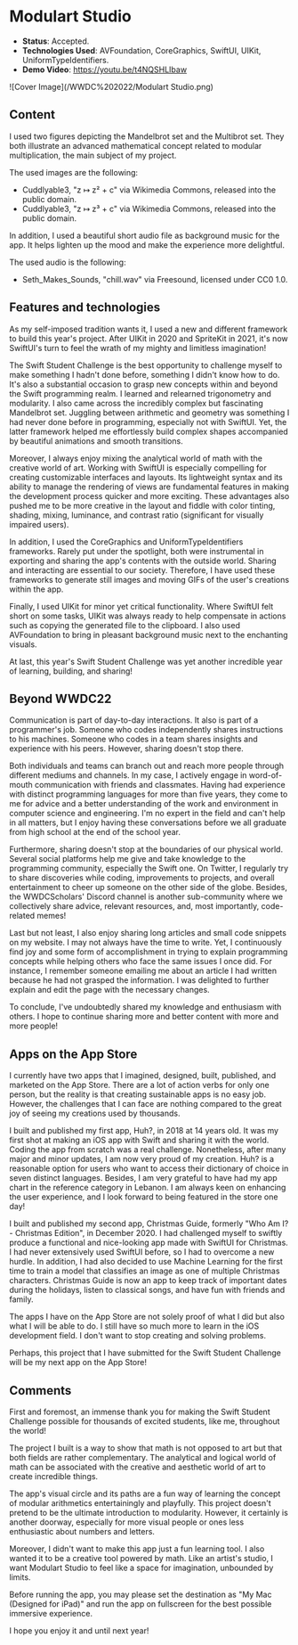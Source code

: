 # Modulart Studio

- **Status**: Accepted.
- **Technologies Used**: AVFoundation, CoreGraphics, SwiftUI, UIKit, UniformTypeIdentifiers.
- **Demo Video**: https://youtu.be/t4NQSHLIbaw

![Cover Image](/WWDC%202022/Modulart Studio.png)

## Content

I used two figures depicting the Mandelbrot set and the Multibrot set. They both illustrate an advanced mathematical concept related to modular multiplication, the main subject of my project.

The used images are the following:
- Cuddlyable3, "z ↦ z² + c" via Wikimedia Commons, released into the public domain.
- Cuddlyable3, "z ↦ z³ + c" via Wikimedia Commons, released into the public domain.

In addition, I used a beautiful short audio file as background music for the app. It helps lighten up the mood and make the experience more delightful.

The used audio is the following:
- Seth_Makes_Sounds, "chill.wav" via Freesound, licensed under CC0 1.0.

## Features and technologies

As my self-imposed tradition wants it, I used a new and different framework to build this year's project. After UIKit in 2020 and SpriteKit in 2021, it's now SwiftUI's turn to feel the wrath of my mighty and limitless imagination!

The Swift Student Challenge is the best opportunity to challenge myself to make something I hadn't done before, something I didn't know how to do. It's also a substantial occasion to grasp new concepts within and beyond the Swift programming realm. I learned and relearned trigonometry and modularity. I also came across the incredibly complex but fascinating Mandelbrot set. Juggling between arithmetic and geometry was something I had never done before in programming, especially not with SwiftUI. Yet, the latter framework helped me effortlessly build complex shapes accompanied by beautiful animations and smooth transitions.

Moreover, I always enjoy mixing the analytical world of math with the creative world of art. Working with SwiftUI is especially compelling for creating customizable interfaces and layouts. Its lightweight syntax and its ability to manage the rendering of views are fundamental features in making the development process quicker and more exciting. These advantages also pushed me to be more creative in the layout and fiddle with color tinting, shading, mixing, luminance, and contrast ratio (significant for visually impaired users).

In addition, I used the CoreGraphics and UniformTypeIdentifiers frameworks. Rarely put under the spotlight, both were instrumental in exporting and sharing the app's contents with the outside world. Sharing and interacting are essential to our society. Therefore, I have used these frameworks to generate still images and moving GIFs of the user's creations within the app.

Finally, I used UIKit for minor yet critical functionality. Where SwiftUI felt short on some tasks, UIKit was always ready to help compensate in actions such as copying the generated file to the clipboard. I also used AVFoundation to bring in pleasant background music next to the enchanting visuals.

At last, this year's Swift Student Challenge was yet another incredible year of learning, building, and sharing!

## Beyond WWDC22

Communication is part of day-to-day interactions. It also is part of a programmer's job. Someone who codes independently shares instructions to his machines. Someone who codes in a team shares insights and experience with his peers. However, sharing doesn't stop there.

Both individuals and teams can branch out and reach more people through different mediums and channels. In my case, I actively engage in word-of-mouth communication with friends and classmates. Having had experience with distinct programming languages for more than five years, they come to me for advice and a better understanding of the work and environment in computer science and engineering. I'm no expert in the field and can't help in all matters, but I enjoy having these conversations before we all graduate from high school at the end of the school year.

Furthermore, sharing doesn't stop at the boundaries of our physical world. Several social platforms help me give and take knowledge to the programming community, especially the Swift one. On Twitter, I regularly try to share discoveries while coding, improvements to projects, and overall entertainment to cheer up someone on the other side of the globe. Besides, the WWDCScholars' Discord channel is another sub-community where we collectively share advice, relevant resources, and, most importantly, code-related memes!

Last but not least, I also enjoy sharing long articles and small code snippets on my website. I may not always have the time to write. Yet, I continuously find joy and some form of accomplishment in trying to explain programming concepts while helping others who face the same issues I once did. For instance, I remember someone emailing me about an article I had written because he had not grasped the information. I was delighted to further explain and edit the page with the necessary changes.

To conclude, I've undoubtedly shared my knowledge and enthusiasm with others. I hope to continue sharing more and better content with more and more people!

## Apps on the App Store

I currently have two apps that I imagined, designed, built, published, and marketed on the App Store. There are a lot of action verbs for only one person, but the reality is that creating sustainable apps is no easy job. However, the challenges that I can face are nothing compared to the great joy of seeing my creations used by thousands.

I built and published my first app, Huh?, in 2018 at 14 years old. It was my first shot at making an iOS app with Swift and sharing it with the world. Coding the app from scratch was a real challenge. Nonetheless, after many major and minor updates, I am now very proud of my creation. Huh? is a reasonable option for users who want to access their dictionary of choice in seven distinct languages. Besides, I am very grateful to have had my app chart in the reference category in Lebanon. I am always keen on enhancing the user experience, and I look forward to being featured in the store one day!

I built and published my second app, Christmas Guide, formerly "Who Am I? - Christmas Edition", in December 2020. I had challenged myself to swiftly produce a functional and nice-looking app made with SwiftUI for Christmas. I had never extensively used SwiftUI before, so I had to overcome a new hurdle. In addition, I had also decided to use Machine Learning for the first time to train a model that classifies an image as one of multiple Christmas characters. Christmas Guide is now an app to keep track of important dates during the holidays, listen to classical songs, and have fun with friends and family.

The apps I have on the App Store are not solely proof of what I did but also what I will be able to do. I still have so much more to learn in the iOS development field. I don't want to stop creating and solving problems.

Perhaps, this project that I have submitted for the Swift Student Challenge will be my next app on the App Store!

## Comments

First and foremost, an immense thank you for making the Swift Student Challenge possible for thousands of excited students, like me, throughout the world!

The project I built is a way to show that math is not opposed to art but that both fields are rather complementary. The analytical and logical world of math can be associated with the creative and aesthetic world of art to create incredible things.

The app's visual circle and its paths are a fun way of learning the concept of modular arithmetics entertainingly and playfully. This project doesn't pretend to be the ultimate introduction to modularity. However, it certainly is another doorway, especially for more visual people or ones less enthusiastic about numbers and letters.

Moreover, I didn't want to make this app just a fun learning tool. I also wanted it to be a creative tool powered by math. Like an artist's studio, I want Modulart Studio to feel like a space for imagination, unbounded by limits.

Before running the app, you may please set the destination as "My Mac (Designed for iPad)" and run the app on fullscreen for the best possible immersive experience.

I hope you enjoy it and until next year!
